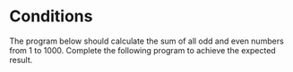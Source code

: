 # Conditions

The program below should calculate the sum of all odd and even numbers from 1 to 1000. Complete the following program to achieve the expected result.